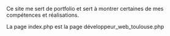 Ce site me sert de portfolio et sert à montrer certaines de mes compétences et réalisations.

La page index.php est la page développeur_web_toulouse.php
